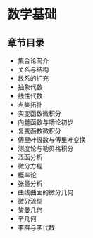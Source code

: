 # 数学基础

## 章节目录
- 集合论简介
  <!-- - 朴素集合论
  - ZFC 公理集合论 -->
- 关系与结构
  <!-- - 二元关系
  - 函数
  - 等价关系
  - 代数结构
  - 序结构
  - 拓扑结构 -->
- 数系的扩充
  <!-- - 整数
  - 有理数
  - 实数
  - 复数
  - 四元数 -->
- 抽象代数
  <!-- - 群
  - 环
  - 域和伽罗瓦理论 -->
- 线性代数
  <!-- - 线性空间
  - 线性映射
  - 矩阵
  - 特征值与特征向量 -->
- 点集拓扑
  <!-- - 度量空间与拓扑空间
  - 连续函数
  - 构造拓扑的方式
  - 拓扑性质 -->
- 实变函数微积分
  <!-- - 连续函数
  - 一元函数微分学
  - 一元函数的原函数
  - 一元函数的黎曼积分
  - 多元函数的微分
  - 数项级数与函数项级数
  - 幂级数 -->
- 向量函数与场论初步
- 复变函数微积分
  <!-- - 复变函数微分学
  - 复变函数积分学
  - 解析函数的级数展开
  - 留数定理与其应用 -->
- 傅里叶级数与傅里叶变换
- 测度论与勒贝格积分
- 泛函分析
- 微分方程
  <!-- - 微分方程的基本概念
  - 一阶常微分方程的初等解法
  - 线性常微分方程
  - 非线性常微分方程
  - 线性偏微分方程
  - 非线性偏微分方程 -->
- 概率论
- 张量分析
- 曲线曲面的微分几何
- 微分流型
- 黎曼几何
- 辛几何
- 李群与李代数